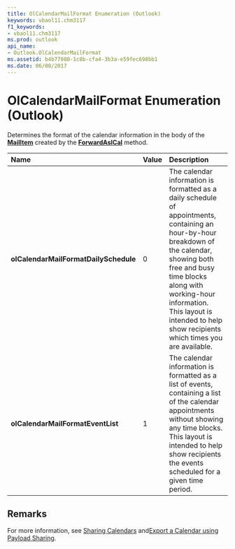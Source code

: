 ```yaml
---
title: OlCalendarMailFormat Enumeration (Outlook)
keywords: vbaol11.chm3117
f1_keywords:
- vbaol11.chm3117
ms.prod: outlook
api_name:
- Outlook.OlCalendarMailFormat
ms.assetid: b4b77080-1c8b-cfa4-3b3a-e59fec698bb1
ms.date: 06/08/2017
---
```



# OlCalendarMailFormat Enumeration (Outlook)

Determines the format of the calendar information in the body of the  **[MailItem](Outlook.MailItem.md)** created by the **[ForwardAsICal](Outlook.CalendarSharing.ForwardAsICal.md)** method.



|**Name**|**Value**|**Description**|
|:-----|:-----|:-----|
| **olCalendarMailFormatDailySchedule**|0|The calendar information is formatted as a daily schedule of appointments, containing an hour-by-hour breakdown of the calendar, showing both free and busy time blocks along with working-hour information. This layout is intended to help show recipients which times you are available. |
| **olCalendarMailFormatEventList**|1|The calendar information is formatted as a list of events, containing a list of the calendar appointments without showing any time blocks. This layout is intended to help show recipients the events scheduled for a given time period.|

## Remarks

For more information, see [Sharing Calendars](http://msdn.microsoft.com/library/03e0b693-5446-ca62-f868-69a583087966%28Office.15%29.aspx) and[Export a Calendar using Payload Sharing](http://msdn.microsoft.com/library/acd7d29e-12d6-a5ea-c1a6-8b3165b27dc7%28Office.15%29.aspx).


